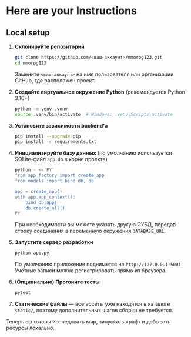 # Here are your Instructions

## Local setup

1. **Склонируйте репозиторий**
   ```bash
   git clone https://github.com/<ваш-аккаунт>/mmorpg123.git
   cd mmorpg123
   ```
   Замените `<ваш-аккаунт>` на имя пользователя или организации GitHub, где расположен проект.

2. **Создайте виртуальное окружение Python** (рекомендуется Python 3.10+)
   ```bash
   python -m venv .venv
   source .venv/bin/activate  # Windows: .venv\Scripts\activate
   ```

3. **Установите зависимости backend'а**
   ```bash
   pip install --upgrade pip
   pip install -r requirements.txt
   ```

4. **Инициализируйте базу данных** (по умолчанию используется SQLite-файл `app.db` в корне проекта)
   ```bash
   python - <<'PY'
   from app_factory import create_app
   from models import bind_db, db

   app = create_app()
   with app.app_context():
       bind_db(app)
       db.create_all()
   PY
   ```
   При необходимости вы можете указать другую СУБД, передав строку соединения в переменную окружения `DATABASE_URL`.

5. **Запустите сервер разработки**
   ```bash
   python app.py
   ```
   По умолчанию приложение поднимется на `http://127.0.0.1:5001`. Учётные записи можно регистрировать прямо из браузера.

6. **(Опционально) Прогоните тесты**
   ```bash
   pytest
   ```

7. **Статические файлы** — все ассеты уже находятся в каталоге `static/`, поэтому дополнительных шагов сборки не требуется.

Теперь вы готовы исследовать мир, запускать крафт и добывать ресурсы локально.
